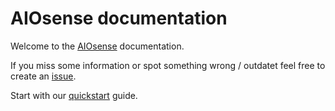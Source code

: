 # AIOsense documentation

Welcome to the [AIOsense](https://github.com/Schluggi/AIOsense) documentation.

If you miss some information or spot something wrong / outdatet feel free to create
an [issue](https://github.com/Schluggi/AIOsense/issues/new?assignees=Schluggi&labels=documentation&template=documentation.md).

Start with our [quickstart](quickstart.md) guide.